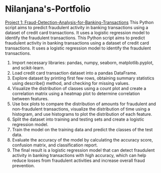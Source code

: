 # Nilanjana's-Portfolio
[Project 1: Fraud-Detection-Analysis-for-Banking-Transactions](https://github.com/nilanjanaghoshal/Fraud-Detection-Analysis-for-Banking-Transactions)
This Python script aims to predict fraudulent activity in banking transactions using a dataset of credit card transactions. It uses a logistic regression model to identify the fraudulent transactions. This Python script aims to predict fraudulent activity in banking transactions using a dataset of credit card transactions. It uses a logistic regression model to identify the fraudulent transactions.

1) Import necessary libraries: pandas, numpy, seaborn, matplotlib.pyplot, and scikit-learn.
2) Load credit card transaction dataset into a pandas DataFrame.
3) Explore dataset by printing first few rows, obtaining summary statistics using describe() method, and checking for missing values.
4) Visualize the distribution of classes using a count plot and create a correlation matrix using a heatmap plot to determine correlation between features.
5) Use box plots to compare the distribution of amounts for fraudulent and non-fraudulent transactions, visualize the distribution of time using a histogram, and use histograms to plot the distribution of each feature.
6) Split the dataset into training and testing sets and create a logistic regression model.
7) Train the model on the training data and predict the classes of the test data.
8) Evaluate the accuracy of the model by calculating the accuracy score, confusion matrix, and classification report.
9) The final result is a logistic regression model that can detect fraudulent activity in banking transactions with high accuracy, which can help reduce losses from fraudulent activities and increase overall fraud prevention.
